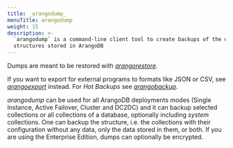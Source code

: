 ```yaml
---
title: _arangodump_
menuTitle: arangodump
weight: 15
description: >-
  `arangodump` is a command-line client tool to create backups of the data and
  structures stored in ArangoDB
---
```

Dumps are meant to be restored with [_arangorestore_](../arangorestore/_index.md).

If you want to export for external programs to formats like JSON or CSV, see
[_arangoexport_](../arangoexport/_index.md) instead. For _Hot Backups_ see
[_arangobackup_](../arangobackup/_index.md).

_arangodump_ can be used for all ArangoDB deployments modes (Single Instance, 
Active Failover, Cluster and DC2DC) and it can backup selected collections
or all collections of a database, optionally including _system_ collections. One
can backup the structure, i.e. the collections with their configuration without
any data, only the data stored in them, or both. If you are using the Enterprise
Edition, dumps can optionally be encrypted.
